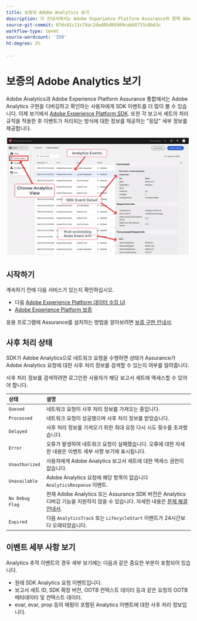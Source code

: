 ```yaml
---
title: 보증의 Adobe Analytics 보기
description: 이 안내서에서는 Adobe Experience Platform Assurance와 함께 Adobe Analytics을 사용하는 방법을 설명합니다.
source-git-commit: 07dc01c11c79ac2dad05d89309cabb5715c0b63c
workflow-type: tm+mt
source-wordcount: '359'
ht-degree: 2%

---
```



# 보증의 Adobe Analytics 보기

Adobe Analytics과 Adobe Experience Platform Assurance 통합에서는 Adobe Analytics 구현을 디버깅하고 확인하는 사용자에게 SDK 이벤트를 더 많이 볼 수 있습니다. 이제 보기에서 [Adobe Experience Platform SDK](https://developer.adobe.com/client-sdks/documentation/adobe-analytics/). 또한 각 보고서 세트의 처리 규칙을 적용한 후 이벤트가 처리되는 방식에 대한 정보를 제공하는 &quot;응답&quot; 세부 정보를 제공합니다.

![](./images/adobe-analytics/overview.png)

## 시작하기

계속하기 전에 다음 서비스가 있는지 확인하십시오.

- 다음 [Adobe Experience Platform 데이터 수집 UI](https://experience.adobe.com/#/data-collection/)
- [Adobe Experience Platform 보증](https://experience.adobe.com/assurance)

응용 프로그램에 Assurance를 설치하는 방법을 알아보려면 [보증 구현 안내서](../tutorials/implement-assurance.md).

## 사후 처리 상태

SDK가 Adobe Analytics으로 네트워크 요청을 수행하면 상태가 Assurance가 Adobe Analytics 요청에 대한 사후 처리 정보를 검색할 수 있는지 여부를 알려줍니다.

사후 처리 정보를 검색하려면 로그인한 사용자가 해당 보고서 세트에 액세스할 수 있어야 합니다.

| 상태 | 설명 |
| :----- | :---------- |
| `Queued` | 네트워크 요청이 사후 처리 정보를 가져오는 중입니다. |
| `Processed` | 네트워크 요청이 성공했으며 사후 처리 정보를 받았습니다. |
| `Delayed` | 사후 처리 정보를 가져오기 위한 최대 요청 다시 시도 횟수를 초과했습니다. |
| `Error` | 오류가 발생하여 네트워크 요청이 실패했습니다. 오류에 대한 자세한 내용은 이벤트 세부 사항 보기에 표시됩니다. |
| `Unauthorized` | 사용자에게 Adobe Analytics 보고서 세트에 대한 액세스 권한이 없습니다. |
| `Unavailable` | Adobe Analytics 요청에 해당 항목이 없습니다 `AnalyticsResponse` 이벤트. |
| `No Debug Flag` | 현재 Adobe Analytics 또는 Assurance SDK 버전은 Analytics 디버깅 기능을 지원하지 않을 수 있습니다. 자세한 내용은 [문제 해결 안내서](../troubleshooting.md). |
| `Expired` | 다음 `AnalyticsTrack` 또는 `LifecycleStart` 이벤트가 24시간보다 오래되었습니다. |

## 이벤트 세부 사항 보기

Analytics 추적 이벤트의 경우 세부 보기에는 다음과 같은 중요한 부분이 포함되어 있습니다.

- 원래 SDK Analytics 요청 이벤트입니다.
- 보고서 세트 ID, SDK 확장 버전, OOTB 컨텍스트 데이터 등과 같은 요청의 OOTB 메타데이터 및 컨텍스트 데이터.
- evar, evar, prop 등의 매핑이 포함된 Analytics 이벤트에 대한 사후 처리 정보입니다.
